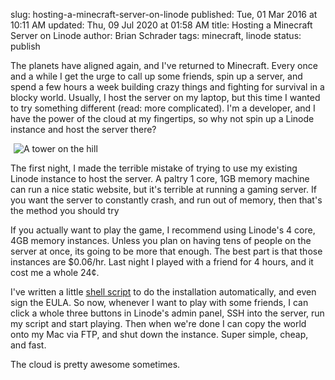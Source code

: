 slug: hosting-a-minecraft-server-on-linode
published: Tue, 01 Mar 2016 at 10:11 AM
updated: Thu, 09 Jul 2020 at 01:58 AM
title: Hosting a Minecraft Server on Linode
author: Brian Schrader
tags: minecraft, linode
status: publish

The planets have aligned again, and I've returned to Minecraft. Every once and a while I get the urge to call up some friends, spin up a server, and spend a few hours a week building crazy things and fighting for survival in a blocky world. Usually, I host the server on my laptop, but this time I wanted to try something different (read: more complicated). I'm a developer, and I have the power of the cloud at my fingertips, so why not spin up a Linode instance and host the server there?

<img alt="A tower on the hill" class="image-right" style="padding-left:5px;"
    src="http://brianschrader.com/images/blog/mc-tower.jpg">

The first night, I made the terrible mistake of trying to use my existing Linode instance to host the server. A paltry 1 core, 1GB memory machine can run a nice static website, but it's terrible at running a gaming server. If you want the server to constantly crash, and run out of memory, then that's the method you should try

If you actually want to play the game, I recommend using Linode's 4 core, 4GB memory instances. Unless you plan on having tens of people on the server at once, its going to be more that enough. The best part is that those instances are $0.06/hr. Last night I played with a friend for 4 hours, and it cost me a whole 24¢.

I've written a little [shell script][sh] to do the installation automatically, and even sign the EULA. So now, whenever I want to play with some friends, I can click a whole three buttons in Linode's admin panel, SSH into the server, run my script and start playing. Then when we're done I can copy the world onto my Mac via FTP, and shut down the instance. Super simple, cheap, and fast.

The cloud is pretty awesome sometimes.

[sh]: https://gist.github.com/Sonictherocketman/221c6fad8ea76657d2b2
